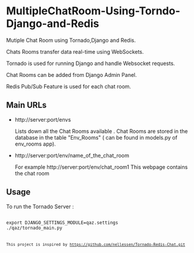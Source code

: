 MultipleChatRoom-Using-Torndo-Django-and-Redis
==============================================

Mutiple Chat Room using Tornado,Django and Redis. 

Chats Rooms transfer data real-time using WebSockets.

Tornado is used for running Django and handle Websocket requests.

Chat Rooms can be added from Django Admin Panel.

Redis Pub/Sub Feature is used for each chat room.


Main URLs
---------

*	http://server:port/envs

	Lists down all the Chat Rooms available . 
    Chat Rooms are stored in the database in the table "Env_Rooms" ( can be found in models.py of env_rooms app).
*	http://server:port/env/name_of_the_chat_room  

	For example http://server:port/env/chat_room1
	This webpage contains the chat room
	
	
Usage
-----

To run the Tornado Server :

<code>
export DJANGO_SETTINGS_MODULE=qaz.settings
./qaz/tornado_main.py
<code>

This project is inspired by https://github.com/nellessen/Tornado-Redis-Chat.git



